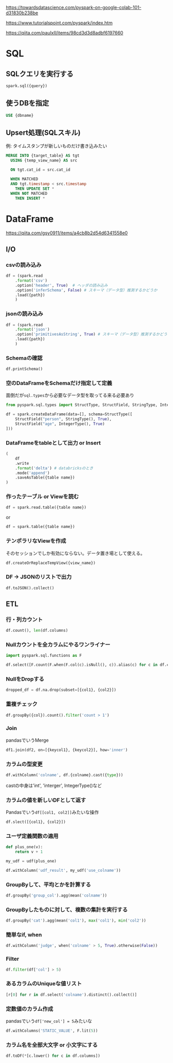https://towardsdatascience.com/pyspark-on-google-colab-101-d31830b238be

https://www.tutorialspoint.com/pyspark/index.htm

https://qiita.com/paulxll/items/98cd3d3d8adbf6197660

# SQL

## SQLクエリを実行する
```python
spark.sql({query})
```

## 使うDBを指定
```sql
USE {dbname}
```

## Upsert処理(SQLスキル)
例: タイムスタンプが新しいものだけ書き込みたい
```sql
MERGE INTO {target_table} AS tgt
  USING {temp_view_name} AS src

  ON tgt.cat_id = src.cat_id

  WHEN MATCHED
  AND tgt.timestamp < src.timestamp
    THEN UPDATE SET *
  WHEN NOT MATCHED
    THEN INSERT *
```

# DataFrame
https://qiita.com/gsy0911/items/a4cb8b2d54d6341558e0

## I/O

### csvの読み込み
```python
df = (spark.read
    .format('csv')
    .option('header', True)  # ヘッダの読み込み
    .option('inferSchema', False) # スキーマ（データ型）推測するかどうか
    .load({path})
    )
```

### jsonの読み込み
```python
df = (spark.read
    .format('json')
    .option('primitivesAsString', True) # スキーマ（データ型）推測するかどうか(全部strで読む)
    .load({path})
    )
```

### Schemaの確認
```python
df.printSchema()
```

### 空のDataFrameをSchemaだけ指定して定義
面倒だが`sql.types`から必要なデータ型を取ってる来る必要あり
```python
from pyspark.sql.types import StructType, StructField, StringType, IntegerType

df = spark.createDataFrame(data=[], schema=StructType([
    StructField("person", StringType(), True),
    StructField("age", IntegerType(), True)
]))
```

### DataFrameをtableとして出力 or Insert
```python
(
    df
    .write
    .format('delta') # databricksのとき
    .mode('append')
    .saveAsTable({table name})
)
```

### 作ったテーブル or Viewを読む
```python
df = spark.read.table({table name})
```
or
```python
df = spark.table({table name})
```

### テンポラリなViewを作成
そのセッションでしか有効にならない。データ置き場として使える。
```python
df.createOrReplaceTempView({view_name})
```

### DF -> JSONのリストで出力
```python
df.toJSON().collect()
```

## ETL

### 行・列カウント
```python
df.count(), len(df.columns)
```

### Nullカウントを全カラムにやるワンライナー
```python
import pyspark.sql.functions as F

df.select([F.count(F.when(F.col(c).isNull(), c)).alias(c) for c in df.columns)])
```

### NullをDropする
```python
dropped_df = df.na.drop(subset=[{col1}, {col2}])
```

### 重複チェック
```python
df.groupBy({col}).count().filter('count > 1')
```

### Join
pandasでいうMerge

```python
df1.join(df2, on=[{keycol1}, {keycol2}], how='inner')
```

### カラムの型変更
```python
df.withColumn('colname', df.{colname}.cast({type}))
```

castの中身は'int', 'interger', IntegerType()など

### カラムの値を新しいDFとして返す
Pandasでいう`df[[col1, col2]]`みたいな操作

```python
df.slect([{col1}, {col2}])
```

### ユーザ定義関数の適用
```python
def plus_one(v):
    return v + 1

my_udf = udf(plus_one)

df.withColumn('udf_result', my_udf('use_colname'))
```

### GroupByして、平均とかを計算する
```python
df.groupBy('group_col').agg(mean('colname'))
```

### GroupByしたものに対して、複数の集計を実行する
```python
df.groupBy('cat').agg(mean('col1'), max('col1'), min('col2'))
```

### 簡単なif, when
```python
df.withColumn('judge', when('colname' > 5, True).otherwise(False))
```

### Filter
```python
df.filter(df['col'] > 5)
```

### あるカラムのUniqueな値リスト
```python
[r[0] for r in df.select('colname').distinct().collect()]
```

### 定数値のカラム作成
pandasでいう`df['new_col'] = 5`みたいな

```python
df.withColumns('STATIC_VALUE', F.lit(5))
```

### カラム名を全部大文字 or 小文字にする
```python
df.toDF(*[c.lower() for c in df.columns])
```